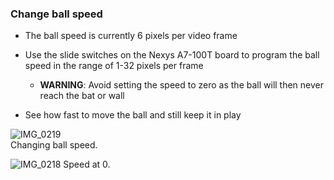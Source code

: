 ### Change ball speed  
- The ball speed is currently 6 pixels per video frame

- Use the slide switches on the Nexys A7-100T board to program the ball speed in the range of 1-32 pixels per frame

  - **WARNING**: Avoid setting the speed to zero as the ball will then never reach the bat or wall  
- See how fast to move the ball and still keep it in play

![IMG_0219](https://user-images.githubusercontent.com/78381247/160221932-20262894-71a3-4509-868d-45eb4ee0bdb4.gif)  
Changing ball speed.

![IMG_0218](https://user-images.githubusercontent.com/78381247/160221737-993b930e-c3b4-49ef-9d01-a84aedb7a9bf.gif)
Speed at 0.
